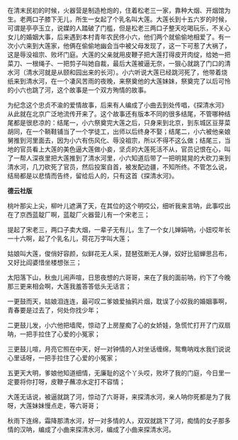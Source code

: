 在清末民初的时候，火器营是制造枪炮的，住着松老三一家，靠种大烟、开烟馆为生。老两口子膝下无儿，所生一女起了个乳名叫大莲。大莲长到十五六岁的时候，可谓是亭亭玉立，说媒的人踏破了门槛，但是松老三两口子整天吃喝玩乐，不关心女儿的婚姻大事，后来遇到本村青年农民佟小六，他们两个就偷偷地相爱了。有一次小六来到大莲家，他俩在偷偷地幽会当中被父母发现了，这一下可惹了大祸了，这是辱没祖宗、败坏门庭。大莲的父亲就用皮鞭子把大莲打得皮开肉绽，给她一把菜刀、一根绳子、一把剪子叫她自裁，最后大莲被逼无奈，一狠心就跳了门口的清水河（清水河就是从颐和园出来的长河）。小六听说大莲已经跳河死了，他带着烧纸来到清水河，在一个凄风苦雨的夜晚，来祭奠他的大莲妹妹，祭奠完了以后可怜的小六也跳了河，这个故事是一个双方殉情的故事。

为纪念这个忠贞不渝的爱情故事，后来有人编成了小曲去到处传唱，《探清水河》从此就在北京广泛地流传开来了。这个故事还有版本不同的很多结尾，不管哪种结尾都是很悲凉的：结尾一，小六祭奠完大莲之后，只身来到北京，到东城区豆芽菜胡同，在一个鞝鞋铺当了一个学徒工，出师以后终身不娶；结尾二，小六被他亲娘舅推到河里面去，因为小六有伤风化、辱没祖宗，所以不得不这么做；结尾三，当地的官员看上大莲的美色逼大莲做小妾，坚贞的大莲死活不从，官员记恨在心，叫了一帮人深夜里把大莲推到了清水河里，小六知道后带了一把明晃晃的大砍刀来到清水河，几刀砍死了官员，然后投案自首，被发配边疆，不知所终。不管怎么说，结局都是以悲情而告终，留给后人的，只有这首《探清水河》。

**德云社版**

桃叶那尖上尖，柳叶儿遮满了天，在其位的这个明哎公，细听我来言呐，此事哎出在了京西蓝靛厂啊，蓝靛厂火器营儿有一个宋老三；

提起了宋老三，两口子卖大烟，一辈子无有儿，生了一个女儿婵娟呐，小妞哎年长一十六啊，起了个乳名儿，荷花万字叫大莲；

姑娘叫大莲，俊俏好容颜，似鲜花无人采，琵琶弦断无人弹，奴好比貂蝉思吕布，又好比阎婆惜坐楼想张三；

太阳落下山，秋虫儿闹声喧，日思夜想的六哥哥，来在了我的面前呐，约下了今晚那三更来相会啊，大莲我羞答答低头无话言；

一更鼓而天，姑娘泪连连，最可叹二爹娘爱抽鸦片烟，耽误了小奴我的婚姻事啊，青春要是过去了，何处你找少年；

二更鼓儿发，小六他把墙爬，惊动了上房屋痴了心的女娇娃，急慌忙打开了门双扇呐，一把手拉住了心爱的小冤家；

三更鼓儿喧，月亮它照在中天，好一对钟情的人对坐话缠绵，鸳鸯呐戏水我们说说心里话呀，一把手拉住了心爱的小冤家；

五更天大明，爹娘他知道细情，无廉耻的这个丫头哎，败坏了我的门庭，今日里一定要将你打呀，皮鞭子蘸凉水定打不容情；

大莲无话说，被逼就跳了河，惊动了六哥哥，来探清水河，亲人呐你死都是为了我呀，大莲妹妹慢点走，等六哥哥；

秋雨下连绵，霜降那清水河，好一对多情的人，双双就跳下了河，痴情的女子那多情的汉呐，编成了小曲来探清水河，编成了小曲来探清水河。